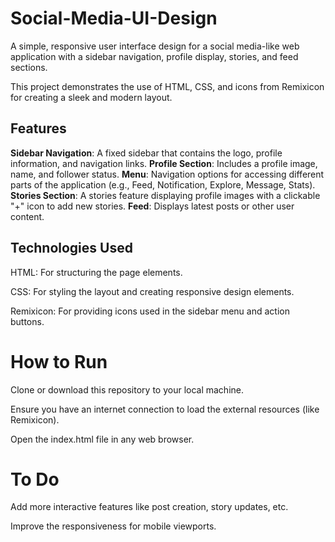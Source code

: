 # Social-Media-UI-Design
A simple, responsive user interface design for a social media-like web application with a sidebar navigation, profile display, stories, and feed sections.

This project demonstrates the use of HTML, CSS, and icons from Remixicon for creating a sleek and modern layout.
## Features
**Sidebar Navigation**: A fixed sidebar that contains the logo, profile information, and navigation links.
**Profile Section**: Includes a profile image, name, and follower status.
**Menu**: Navigation options for accessing different parts of the application (e.g., Feed, Notification, Explore, Message, Stats).
**Stories Section**: A stories feature displaying profile images with a clickable "+" icon to add new stories.
**Feed**: Displays latest posts or other user content.
## Technologies Used
HTML: For structuring the page elements.

CSS: For styling the layout and creating responsive design elements.

Remixicon: For providing icons used in the sidebar menu and action buttons.
# How to Run
Clone or download this repository to your local machine.

Ensure you have an internet connection to load the external resources (like Remixicon).

Open the index.html file in any web browser.

# To Do
Add more interactive features like post creation, story updates, etc.

Improve the responsiveness for mobile viewports.
